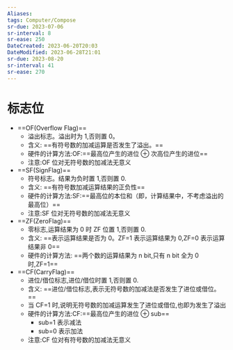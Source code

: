 ```yaml
---
Aliases: 
tags: Computer/Compose
sr-due: 2023-07-06
sr-interval: 8
sr-ease: 250
DateCreated: 2023-06-20T20:03
DateModified: 2023-06-28T21:01
sr-due: 2023-08-20
sr-interval: 41
sr-ease: 270
---
```

# 标志位

- ==OF(Overflow Flag)==
	- 溢出标志。溢出时为 1,否则置 0。
	- 含义: ==有符号数的加减运算是否发生了溢出。==
	- 硬件的计算方法:OF:==最高位产生的进位 $\oplus$ 次高位产生的进位==
	- 注意:OF 位对无符号数的加减法无意义
- ==SF(SignFlag)==
	- 符号标志。结果为负时置 1,否则置 0.
	- 含义: ==有符号数加减运算结果的正负性==
	- 硬件的计算方法:SF:==最高位的本位和（即，计算结果中，不考虑溢出的最高位）==
	- 注意:SF 位对无符号数的加减法无意义
- ==ZF(ZeroFlag)==
	- 零标志,运算结果为 0 时 ZF 位置 1,否则置 0.
	- 含义: ==表示运算结果是否为 0。ZF=1 表示运算结果为 0,ZF=0 表示运算结果非 0==
	- 硬件的计算方法: ==两个数的运算结果为 n bit,只有 n bit 全为 0 时,ZF=1==
- ==CF(CarryFlag)==
	- 进位/借位标志,进位/借位时置 1,否则置 0.
	- 含义: ==进位/借位标志,表示无符号数的加减法是否发生了进位或借位。==
	- 当 CF=1 时,说明无符号数的加减运算发生了进位或借位,也即为发生了溢出
	- 硬件的计算方法:CF:==最高位产生的进位 $\oplus$ sub==
		- sub=1 表示减法
		- sub=0 表示加法
	- 注意:CF 位对有符号数的加减法无意义
<!--SR:!2023-08-09,32,270!2023-07-24,16,250!2023-08-14,21,230!2023-07-25,17,250!2023-08-12,35,270!2023-08-18,25,251!2023-07-19,8,251!2023-07-20,9,251!2023-08-21,32,271!2023-07-21,10,271!2023-08-22,29,251!2023-07-17,6,251-->

